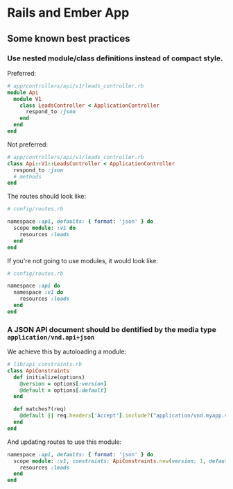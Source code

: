 # Rails and Ember App


## Some known best practices


### Use nested module/class definitions instead of compact style.

Preferred:

```ruby
# app/controllers/api/v1/leads_controller.rb
module Api
  module V1
    class LeadsController < ApplicationController
      respond_to :json
    end
  end
end
```

Not preferred:

```ruby
# app/controllers/api/v1/leads_controller.rb
class Api::V1::LeadsController < ApplicationController
  respond_to :json
  # methods
end
```

The routes should look like:

```ruby
# config/routes.rb

namespace :api, defaults: { format: 'json' } do
  scope module: :v1 do
    resources :leads
  end
end
```

If you're not going to use modules, it would look like:

```ruby
# config/routes.rb

namespace :api do
  namespace :v1 do
    resources :leads
  end
end
```

### A JSON API document should be dentified by the media type `application/vnd.api+json`

We achieve this by autoloading a module:

```ruby
# lib/api_constraints.rb 
class ApiConstraints
  def initialize(options)
    @version = options[:version]
    @default = options[:default]
  end

  def matches?(req)
    @default || req.headers['Accept'].include?("application/vnd.myapp.v#{@version}")
  end
end
```

And updating routes to use this module:

```ruby
namespace :api, defaults: { format: 'json' } do
  scope module: :v1, constraints: ApiConstraints.new(version: 1, default: :true) do
    resources :leads
  end
end
```
